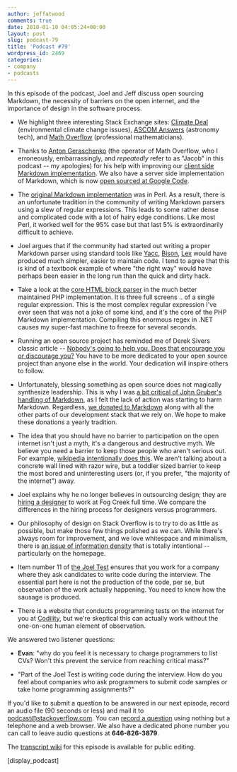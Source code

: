 ```yaml
---
author: jeffatwood
comments: true
date: 2010-01-10 04:05:24+00:00
layout: post
slug: podcast-79
title: 'Podcast #79'
wordpress_id: 2469
categories:
- company
- podcasts
---
```


In this episode of the podcast, Joel and Jeff discuss open sourcing Markdown, the necessity of barriers on the open internet, and the importance of design in the software process.



	
  * We highlight three interesting Stack Exchange sites: [Climate Deal](http://community.climatedeal.org/) (environmental climate change issues), [ASCOM Answers](http://answers.ascom-standards.org) (astronomy tech), and [Math Overflow](http://mathoverflow.net/) (professional mathematicians).

	
  * Thanks to [Anton Geraschenko](http://mathoverflow.net/users/1/anton-geraschenko) (the operator of Math Overflow, who I erroneously, embarrassingly, and _repeatedly_ refer to as "Jacob" in this podcast -- my apologies) for his help with improving our [client side Markdown implementation](http://code.google.com/p/wmd-new/). We also have a server side implementation of Markdown, which is now [open sourced at Google Code](http://code.google.com/p/markdownsharp/).

	
  * The [original Markdown implementation](http://daringfireball.net/projects/markdown/) was in Perl. As a result, there is an unfortunate tradition in the community of writing Markdown parsers using a slew of regular expressions. This leads to some rather dense and complicated code with a lot of hairy edge conditions. Like most Perl, it worked well for the 95% case but that last 5% is extraordinarily difficult to achieve.

	
  * Joel argues that if the community had started out writing a proper Markdown parser using standard tools like [Yacc](http://en.wikipedia.org/wiki/Yacc), [Bison](http://en.wikipedia.org/wiki/GNU_bison), [Lex](http://en.wikipedia.org/wiki/Lex_programming_tool) would have produced much simpler, easier to maintain code. I tend to agree that this is kind of a textbook example of where "the right way" would have perhaps been easier in the long run than the quick and dirty hack.

	
  * Take a look at the [core HTML block parser](http://code.google.com/p/markdownsharp/source/browse/trunk/MarkdownSharpTests/source/php/markdown.php#365) in the much better maintained PHP implementation. It is three full screens .. of a single regular expression. This is the most complex regular expression I've ever seen that was not a joke of some kind, and it's the core of the PHP Markdown implementation. Compiling this enormous regex in .NET causes my super-fast machine to freeze for several seconds.

	
  * Running an open source project has reminded me of Derek Sivers classic article -- [Nobody's going to help you. Does that encourage you or discourage you?](http://sivers.org/up2you) You have to be more dedicated to your open source project than anyone else in the world. Your dedication will inspire others to follow.

	
  * Unfortunately, blessing something as open source does not magically synthesize leadership. This is why I was [a bit critical of John Gruber's handling of Markdown](http://www.codinghorror.com/blog/archives/001317.html), as I felt the lack of action was starting to harm Markdown. Regardless, [we donated to Markdown](http://blog.stackoverflow.com/2009/12/stack-overflow-gives-back/) along with all the other parts of our development stack that we rely on. We hope to make these donations a yearly tradition.

	
  * The idea that you should have no barrier to participation on the open internet isn't just a myth, it's a dangerous and destructive myth. We believe you need a barrier to keep those people who aren't serious out. For example, [wikipedia intentionally does this](http://blog.citizendium.org/?p=233). We aren't talking about a concrete wall lined with razor wire, but a toddler sized barrier to keep the most bored and uninteresting users (or, if you prefer, "the majority of the internet") away.

	
  * Joel explains why he no longer believes in outsourcing design; they are [hiring a designer](http://fogcreek.com/Jobs/Design.html) to work at Fog Creek full time. We compare the differences in the hiring process for designers versus programmers.

	
  * Our philosophy of design on Stack Overflow is to try to do as little as possible, but make those few things polished as we can. While there's always room for improvement, and we love whitespace and minimalism, there is [an issue of information density](http://www.codinghorror.com/blog/archives/000644.html) that is totally intentional -- particularly on the homepage.

	
  * Item number 11 of [the Joel Test](http://en.wikipedia.org/wiki/The_Joel_Test) ensures that you work for a company where they ask candidates to write code during the interview. The essential part here is not the production of the code, per se, but observation of the work actually happening. You need to know how the sausage is produced.

	
  * There is a website that conducts programming tests on the internet for you at [Codility](http://codility.com/), but we're skeptical this can actually work without the one-on-one human element of observation.


We answered two listener questions:

	
  * **Evan**: "why do you feel it is necessary to charge programmers to list CVs? Won't this prevent the service from reaching critical mass?"

	
  * "Part of the Joel Test is writing code during the interview. How do you feel about companies who ask programmers to submit code samples or take home programming assignments?"


If you'd like to submit a question to be answered in our next episode, record an audio file (90 seconds or less) and mail it to [podcast@stackoverflow.com](mailto:podcast@stackoverflow.com). You can [record a question](http://blog.stackoverflow.com/index.php/2008/05/recording-podcast-questions-using-your-telephone/) using nothing but a telephone and a web browser. We also have a dedicated phone number you can call to leave audio questions at **646-826-3879**.

The [transcript wiki](https://stackoverflow.fogbugz.com/default.asp?W29119) for this episode is available for public editing.

[display_podcast]


